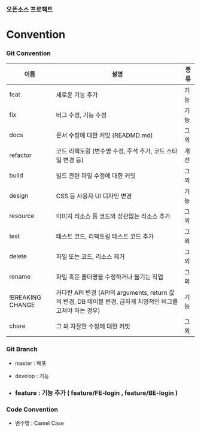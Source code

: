 ### 오픈소스 프로젝트

# Convention

### Git Convention

| 이름             | 설명                                                         | 종류 |
| ---------------- | ------------------------------------------------------------ | ---- |
| feat             | 새로운 기능 추가                                             | 기능 |
| fix              | 버그 수정, 기능 수정                                         | 기능 |
| docs             | 문서 수정에 대한 커밋 (READMD.md)                            | 그외 |
| refactor         | 코드 리팩토링 (변수명 수정, 주석 추가, 코드 스타일 변경 등)  | 개선 |
| build            | 빌드 관련 파일 수정에 대한 커밋                              | 그외 |
| design           | CSS 등 사용자 UI 디자인 변경                                 | 기능 |
| resource         | 이미지 리소스 등 코드와 상관없는 리소스 추가                 | 그외 |
| test             | 테스트 코드, 리팩토링 테스트 코드 추가                       | 그외 |
| delete           | 파일 또는 코드, 리소스 제거                                  | 그외 |
| rename           | 파일 혹은 폴더명을 수정하거나 옮기는 작업                    | 그외 |
| !BREAKING CHANGE | 커다란 API 변경 (API의 arguments, return 값의 변경, DB 테이블 변경, 급하게 치명적인 버그를 고쳐야 하는 경우) | 기능 |
| chore            | 그 외 자잘한 수정에 대한 커밋                                | 그외 |

### Git Branch

- master : 배포

- develop : 기능

- ### feature : 기능 추가 ( feature/FE-login , feature/BE-login )

### Code Convention

- 변수명 : Camel Case

